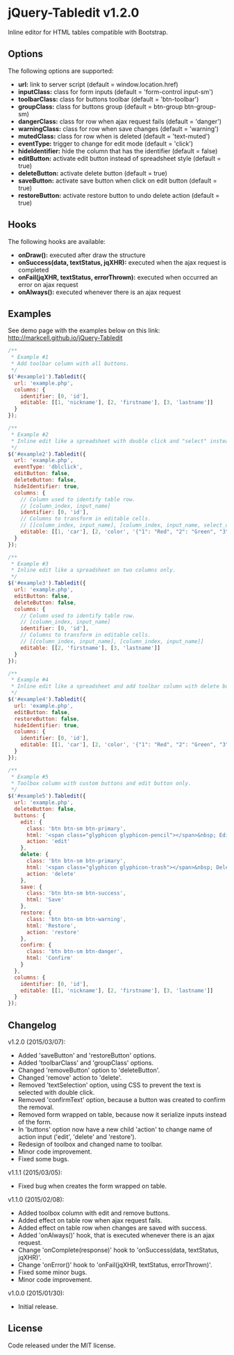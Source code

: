 # jQuery-Tabledit v1.2.0
Inline editor for HTML tables compatible with Bootstrap.

## Options
The following options are supported:
* __url:__ link to server script (default = window.location.href)
* __inputClass:__ class for form inputs (default = 'form-control input-sm')
* __toolbarClass:__ class for buttons toolbar (default = 'btn-toolbar')
* __groupClass:__ class for buttons group (default = btn-group btn-group-sm)
* __dangerClass:__ class for row when ajax request fails (default = 'danger')
* __warningClass:__ class for row when save changes (default = 'warning')
* __mutedClass:__ class for row when is deleted (default = 'text-muted')
* __eventType:__ trigger to change for edit mode (default = 'click')
* __hideIdentifier:__ hide the column that has the identifier (default = false)
* __editButton:__ activate edit button instead of spreadsheet style (default = true)
* __deleteButton:__ activate delete button (default = true)
* __saveButton:__ activate save button when click on edit button (default = true)
* __restoreButton:__ activate restore button to undo delete action (default = true)

## Hooks
The following hooks are available:
* __onDraw():__ executed after draw the structure
* __onSuccess(data, textStatus, jqXHR):__ executed when the ajax request is completed
* __onFail(jqXHR, textStatus, errorThrown):__ executed when occurred an error on ajax request
* __onAlways():__ executed whenever there is an ajax request

## Examples
See demo page with the examples below on this link:
http://markcell.github.io/jQuery-Tabledit

```js
/**
 * Example #1
 * Add toolbar column with all buttons.
 */
$('#example1').Tabledit({
  url: 'example.php',
  columns: {
    identifier: [0, 'id'],
    editable: [[1, 'nickname'], [2, 'firstname'], [3, 'lastname']]
  }
});
```

```js
/**
 * Example #2
 * Inline edit like a spreadsheet with double click and "select" instead of text input.
 */
$('#example2').Tabledit({
  url: 'example.php',
  eventType: 'dblclick',
  editButton: false,
  deleteButton: false,
  hideIdentifier: true,
  columns: {
    // Column used to identify table row.
    // [column_index, input_name]
    identifier: [0, 'id'],
    // Columns to transform in editable cells.
    // [[column_index, input_name], [column_index, input_name, select_options]]
    editable: [[1, 'car'], [2, 'color', '{"1": "Red", "2": "Green", "3": "Blue"}']]
  }
});
```

```js
/**
 * Example #3
 * Inline edit like a spreadsheet on two columns only.
 */
$('#example3').Tabledit({
  url: 'example.php',
  editButton: false,
  deleteButton: false,
  columns: {
    // Column used to identify table row. 
    // [column_index, input_name]
    identifier: [0, 'id'],
    // Columns to transform in editable cells.
    // [[column_index, input_name], [column_index, input_name]]
    editable: [[2, 'firstname'], [3, 'lastname']]
  }
});
```

```js
/**
 * Example #4
 * Inline edit like a spreadsheet and add toolbar column with delete button only.
 */
$('#example4').Tabledit({
  url: 'example.php',
  editButton: false,
  restoreButton: false,
  hideIdentifier: true,
  columns: {
    identifier: [0, 'id'],
    editable: [[1, 'car'], [2, 'color', '{"1": "Red", "2": "Green", "3": "Blue"}']]
  }
});
```

```js
/**
 * Example #5
 * Toolbox column with custom buttons and edit button only.
 */
$('#example5').Tabledit({
  url: 'example.php',
  deleteButton: false,
  buttons: {
    edit: {
      class: 'btn btn-sm btn-primary',
      html: '<span class="glyphicon glyphicon-pencil"></span>&nbsp; Edit',
      action: 'edit'
    },
    delete: {
      class: 'btn btn-sm btn-primary',
      html: '<span class="glyphicon glyphicon-trash"></span>&nbsp; Delete',
      action: 'delete'
    },
    save: {
      class: 'btn btn-sm btn-success',
      html: 'Save'
    },
    restore: {
      class: 'btn btn-sm btn-warning',
      html: 'Restore',
      action: 'restore'
    },
    confirm: {
      class: 'btn btn-sm btn-danger',
      html: 'Confirm'
    }
  },
  columns: {
    identifier: [0, 'id'],
    editable: [[1, 'nickname'], [2, 'firstname'], [3, 'lastname']]
  }
});
```

## Changelog
v1.2.0 (2015/03/07):
* Added 'saveButton' and 'restoreButton' options.
* Added 'toolbarClass' and 'groupClass' options.
* Changed 'removeButton' option to 'deleteButton'.
* Changed 'remove' action to 'delete'.
* Removed 'textSelection' option, using CSS to prevent the text is selected with double click.
* Removed 'confirmText' option, because a button was created to confirm the removal.
* Removed form wrapped on table, because now it serialize inputs instead of the form.
* In 'buttons' option now have a new child 'action' to change name of action input ('edit', 'delete' and 'restore').
* Redesign of toolbox and changed name to toolbar.
* Minor code improvement.
* Fixed some bugs.

v1.1.1 (2015/03/05):
* Fixed bug when creates the form wrapped on table.

v1.1.0 (2015/02/08):
* Added toolbox column with edit and remove buttons.
* Added effect on table row when ajax request fails.
* Added effect on table row when changes are saved with success.
* Added 'onAlways()' hook, that is executed whenever there is an ajax request.
* Change 'onComplete(response)' hook to 'onSuccess(data, textStatus, jqXHR)'.
* Change 'onError()' hook to 'onFail(jqXHR, textStatus, errorThrown)'.
* Fixed some minor bugs.
* Minor code improvement.

v1.0.0 (2015/01/30):
* Initial release.

## License
Code released under the MIT license.